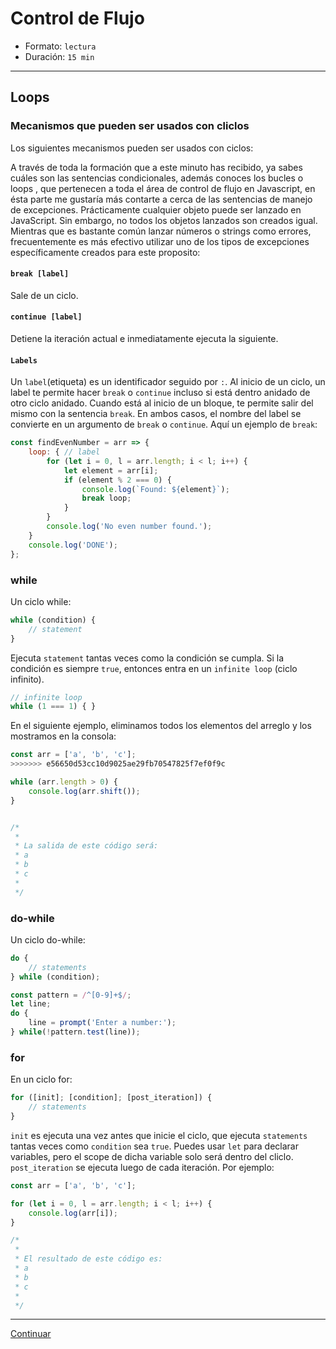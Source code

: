 # Control de Flujo

* Formato: `lectura`
* Duración: `15 min`

***

## Loops

### Mecanismos que pueden ser usados con cliclos

Los siguientes mecanismos pueden ser usados con ciclos:

A través de toda la formación que a este minuto has recibido, ya sabes cuáles son las sentencias condicionales, además conoces los bucles o loops , que pertenecen a toda el área de control de flujo en Javascript, en ésta parte me gustaría más contarte a cerca de las sentencias de manejo de excepciones.
Prácticamente cualquier objeto puede ser lanzado en JavaScript. Sin embargo, no todos los objetos lanzados son creados igual. Mientras que es bastante común lanzar números o strings como errores, frecuentemente es más efectivo utilizar uno de los tipos de excepciones específicamente creados para este proposito:


#### `break [label]`

Sale de un ciclo.


#### `continue [label]`

Detiene la iteración actual e inmediatamente ejecuta la siguiente.

#### `Labels`

Un `label`(etiqueta) es un identificador seguido por `:`. Al inicio de un ciclo,
un label te permite hacer `break` o `continue` incluso si está dentro anidado de
otro ciclo anidado. Cuando está al inicio de un bloque, te permite salir del
mismo con la sentencia `break`. En ambos casos, el nombre del label se convierte
en un argumento de `break` o `continue`. Aquí un ejemplo de `break`:

```javascript
const findEvenNumber = arr => {
	loop: { // label
		for (let i = 0, l = arr.length; i < l; i++) {
			let element = arr[i];
			if (element % 2 === 0) {
				console.log(`Found: ${element}`);
				break loop;
			}
		}
		console.log('No even number found.');
	}
	console.log('DONE');
};
```

### while

Un ciclo while:

```javascript
while (condition) {
	// statement
}
```

Ejecuta `statement` tantas veces como la condición se cumpla. Si la condición es
siempre `true`, entonces entra en un `infinite loop` (ciclo infinito).

```javascript
// infinite loop
while (1 === 1) { }
```

En el siguiente ejemplo, eliminamos todos los elementos del arreglo y los
mostramos en la consola:

```javascript
const arr = ['a', 'b', 'c'];
>>>>>>> e56650d53cc10d9025ae29fb70547825f7ef0f9c

while (arr.length > 0) {
	console.log(arr.shift());
}


/*
 *
 * La salida de este código será:
 * a
 * b
 * c
 *
 */
```


### do-while

Un ciclo do-while:

```javascript
do {
	// statements
} while (condition);
```


```javascript
const pattern = /^[0-9]+$/;
let line;
do {
	line = prompt('Enter a number:');
} while(!pattern.test(line));
```

### for

En un ciclo for:

```javascript
for ([init]; [condition]; [post_iteration]) {
	// statements
}
```

`init` es ejecuta una vez antes que inicie el ciclo, que ejecuta `statements`
tantas veces como `condition` sea `true`. Puedes usar `let` para declarar
variables, pero el scope de dicha variable solo será dentro del cliclo.
`post_iteration` se ejecuta luego de cada iteración. Por ejemplo:

```javascript
const arr = ['a', 'b', 'c'];

for (let i = 0, l = arr.length; i < l; i++) {
	console.log(arr[i]);
}

/*
 *
 * El resultado de este código es:
 * a
 * b
 * c
 *
 */
```

***

[Continuar](02-built-in-objects.md)
